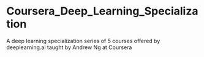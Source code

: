 # Coursera_Deep_Learning_Specialization
A deep learning specialization series of 5 courses offered by deeplearning.ai taught by Andrew Ng at Coursera
